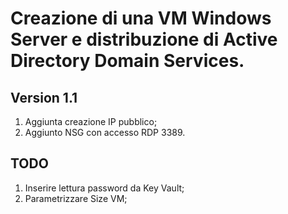 # Creazione di una VM Windows Server e distribuzione di Active Directory Domain Services.

## Version 1.1

1. Aggiunta creazione IP pubblico;
1. Aggiunto NSG con accesso RDP 3389.

## TODO

1. Inserire lettura password da Key Vault;
1. Parametrizzare Size VM;
